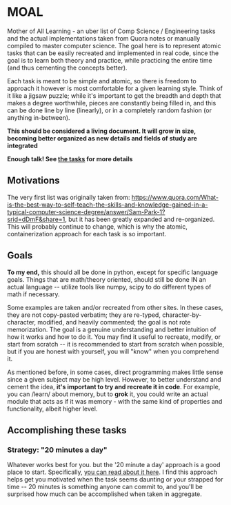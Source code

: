 MOAL
====

Mother of All Learning - an uber list of Comp Science / Engineering tasks and the actual implementations taken from Quora notes or manually compiled to master computer science. The goal here is to represent atomic tasks that can be easily recreated and implemented in real code, since the goal is to learn both theory and practice, while practicing the entire time (and thus cementing the concepts better).

Each task is meant to be simple and atomic, so there is freedom to approach it however is most comfortable for a given learning style. Think of it like a jigsaw puzzle; while it's important to get the breadth and depth that makes a degree worthwhile, pieces are constantly being filled in, and this can be done line by line (linearly), or in a completely random fashion (or anything in-between).

**This should be considered a living document. It will grow in size, becoming better organized as new details and fields of study are integrated**

__Enough talk! See [the tasks](TASKS.md) for more details__

## Motivations
The very first list was originally taken from: https://www.quora.com/What-is-the-best-way-to-self-teach-the-skills-and-knowledge-gained-in-a-typical-computer-science-degree/answer/Sam-Park-1?srid=dDmF&share=1, but it has been greatly expanded and re-organized. This will probably continue to change, which is why the atomic, containerization approach for each task is so important.

## Goals
**To my end,** this should all be done in python, except for specific language goals. Things that are math/theory oriented, should still be done IN an actual language -- utilize tools like numpy, scipy to do different types of math if necessary.

Some examples are taken and/or recreated from other sites. In these cases, they are not copy-pasted verbatim; they are re-typed, character-by-character, modified, and heavily commented; the goal is not rote memorization. The goal is a genuine understanding and better intuition of how it works and how to do it. You may find it useful to recreate, modify, or start from scratch -- it is recommended to start from scratch when possible, but if you are honest with yourself, you will "know" when you comprehend it.

As mentioned before, in some cases, direct programming makes little sense since a given subject may be high level. However, to better understand and cement the idea, **it's important to try and recreate it in code**. For example, you can /learn/ about memory, but to **grok** it, you could write an actual module that acts as if it was memory - with the same kind of properties and functionality, albeit higher level.

## Accomplishing these tasks

### Strategy: "20 minutes a day"
Whatever works best for you. but the '20 minute a day' approach is a good place to start. Specifically, [you can read about it here](http://www.quora.com/What-small-lifestyle-changes-have-the-biggest-impact/answer/Evan-DeFilippis?srid=dDmF&share=1). I find this approach helps get you motivated when the task seems daunting or your strapped for time -- 20 minutes is something anyone can commit to, and you'll be surprised how much can be accomplished when taken in aggregate.

